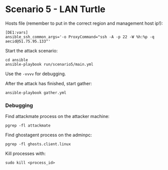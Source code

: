 # Scenario 5 - LAN Turtle

Hosts file (remember to put in the correct region and management host ip!):
```
[DE1:vars]
ansible_ssh_common_args='-o ProxyCommand="ssh -A -p 22 -W %h:%p -q aecid@51.75.95.133"'
```


Start the attack scenario:
```
cd ansible
ansible-playbook run/scenario5/main.yml
```
Use the `-vvvv` for debugging.

After the attack has finished, start gather:
```
ansible-playbook gather.yml
```

### Debugging

Find attackmate process on the attacker machine:
```
pgrep -fl attackmate
```

Find ghostagent process on the adminpc:
```
pgrep -fl ghosts.client.linux
```

Kill processes with:
```
sudo kill <process_id>
```
